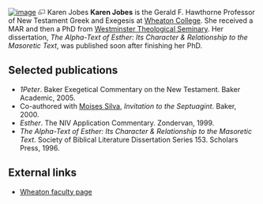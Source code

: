 [![image](images/thumb/5/5c/Karen_Jobes.jpg/180px-Karen_Jobes.jpg)](http://www.theopedia.com/File:Karen_Jobes.jpg)
[![image](data:image/png;base64,iVBORw0KGgoAAAANSUhEUgAAAA8AAAALCAAAAACFLIiAAAAAAnRSTlMA/1uRIrUAAABPSURBVAjXY/j///+5vXDwjAHIr26ZAgXZe8H8a/+hoIcw/9nevdVL9+79DuPvzQYZFPUezu8BMZLXgkExnD8HAu6hqv//n+HZVjD4DuUDAKlChD3fj6aPAAAAAElFTkSuQmCC)](http://www.theopedia.com/File:Karen_Jobes.jpg "Enlarge")
Karen Jobes
**Karen Jobes** is the Gerald F. Hawthorne Professor of New
Testament Greek and Exegesis at
[Wheaton College](Wheaton_College "Wheaton College"). She received
a MAR and then a PhD from
[Westminster Theological Seminary](Westminster_Theological_Seminary "Westminster Theological Seminary").
Her dissertation,
*The Alpha-Text of Esther: Its Character & Relationship to the Masoretic Text*,
was published soon after finishing her PhD.

## Selected publications

-   *1Peter*. Baker Exegetical Commentary on the New Testament.
    Baker Academic, 2005.
-   Co-authored with [Moises Silva](Moises_Silva "Moises Silva"),
    *Invitation to the Septuagint*. Baker, 2000.
-   *Esther*. The NIV Application Commentary. Zondervan, 1999.
-   *The Alpha-Text of Esther: Its Character & Relationship to the Masoretic Text*.
    Society of Biblical Literature Dissertation Series 153. Scholars
    Press, 1996.

## External links

-   [Wheaton faculty page](http://www.wheaton.edu/Theology/Faculty/jobes)




